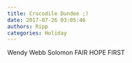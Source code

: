 ```yaml
---
title: Crocodile Dundee ;)
date: 2017-07-26 03:05:46
authors: Ripp
categories: Holiday
---
```


 Wendy Webb Solomon
FAIR HOPE 
       FIRST